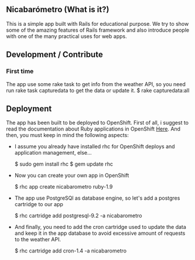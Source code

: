 ## Nicabarómetro (What is it?)

This is a simple app built with Rails for educational purpose. We try to show some of the amazing features of Rails framework and also introduce people with one of the many practical uses for web apps.

## Development / Contribute

### First time

The app use some rake task to get info from the weather API, so you need run rake task capturedata to get the data or update it.
    $ rake capturedata:all

## Deployment

The app has been built to be deployed to OpenShift. First of all, i suggest to read the documentation about Ruby applications in OpenShift [Here](https://www.openshift.com/developers/ruby). And then, you must keep in mind the following aspects:

* I assume you already have installed rhc for OpenShift deploys and application management, else...
    
    $ sudo gem install rhc
    $ gem update rhc 

* Now you can create your own app in OpenShift

    $ rhc app create nicabarometro ruby-1.9

* The app use PostgreSQl as database engine, so let's add a postgres cartridge to our app

    $ rhc cartridge add postgresql-9.2 -a nicabarometro
    
* And finally, you need to add the cron cartridge used to update the data and keep it in the app database to avoid excessive amount of requests to the weather API.  
    
    $ rhc cartridge add cron-1.4 -a nicabarometro
 


